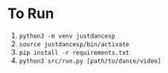# To Run
1. ```python3 -m venv justdancesp```
2. ```source justdancesp/bin/activate```
3. ```pip install -r requirements.txt```
4. ```python3 src/run.py [path/to/dance/video]```
